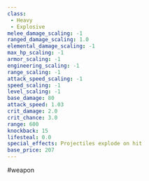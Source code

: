 ```yaml
---
class: 
 - Heavy
 - Explosive
melee_damage_scaling: -1
ranged_damage_scaling: 1.0
elemental_damage_scaling: -1
max_hp_scaling: -1
armor_scaling: -1
engineering_scaling: -1
range_scaling: -1
attack_speed_scaling: -1
speed_scaling: -1
level_scaling: -1
base_damage: 80
attack_speed: 1.03
crit_damage: 2.0
crit_chance: 3.0
range: 600
knockback: 15
lifesteal: 0.0
special_effects: Projectiles explode on hit
base_price: 207
---
```

#weapon